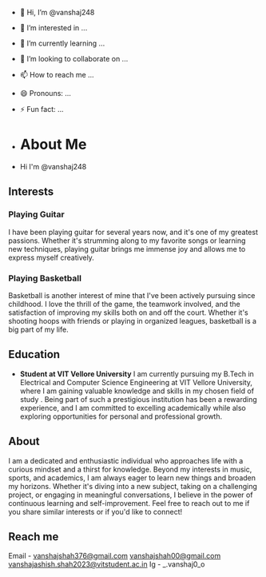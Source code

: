 - 👋 Hi, I’m @vanshaj248
- 👀 I’m interested in ...
- 🌱 I’m currently learning ...
- 💞️ I’m looking to collaborate on ...
- 📫 How to reach me ...
- 😄 Pronouns: ...
- ⚡ Fun fact: ...

- # About Me
- Hi I'm @vanshaj248

## Interests
### Playing Guitar
I have been playing guitar for several years now, and it's one of my greatest passions.
Whether it's strumming along to my favorite songs or learning new techniques, playing guitar brings me immense joy and allows me to express myself creatively.

### Playing Basketball
Basketball is another interest of mine that I've been actively pursuing since childhood.
I love the thrill of the game, the teamwork involved, and the satisfaction of improving my skills both on and off the court.
Whether it's shooting hoops with friends or playing in organized leagues, basketball is a big part of my life.

## Education
- **Student at VIT Vellore University**
I am currently pursuing my B.Tech in Electrical and Computer Science Engineering at VIT Vellore University, where I am gaining valuable knowledge and skills in my chosen field of study
. Being part of such a prestigious institution has been a rewarding experience, and I am committed to excelling academically while also exploring opportunities for personal and professional growth.

## About
I am a dedicated and enthusiastic individual who approaches life with a curious mindset and a thirst for knowledge.
Beyond my interests in music, sports, and academics, I am always eager to learn new things and broaden my horizons.
Whether it's diving into a new subject, taking on a challenging project, or engaging in meaningful conversations, I believe in the power of continuous learning and self-improvement.
Feel free to reach out to me if you share similar interests or if you'd like to connect!

## Reach me
Email - vanshajshah376@gmail.com
        vanshajshah00@gmail.com
        vanshajashish.shah2023@vitstudent.ac.in
Ig - _.vanshaj0_o


